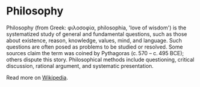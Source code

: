 # Philosophy

Philosophy (from Greek: φιλοσοφία, philosophia, 'love of wisdom') is the systematized study of general and fundamental questions, such as those about existence, reason, knowledge, values, mind, and language. Such questions are often posed as problems to be studied or resolved. Some sources claim the term was coined by Pythagoras (c. 570 – c. 495 BCE); others dispute this story. Philosophical methods include questioning, critical discussion, rational argument, and systematic presentation.

Read more on [Wikipedia](https://en.wikipedia.org/wiki/Philosophy).

